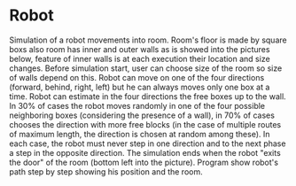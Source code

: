 # Robot
Simulation of a robot movements into room. Room's floor is made by square boxs also room has inner and outer walls as is showed into the pictures below, feature of inner walls is at each execution their location and size changes. Before simulation start, user can choose size of the room so size of walls depend on this. Robot can move on one of the four directions  
(forward, behind, right, left) but he can always moves only one box at a time. Robot can estimate in the four directions the free boxes up to the wall. In 30% of cases the robot moves randomly in one of the four possible neighboring boxes (considering the presence of a wall), in 70% of cases chooses the direction with more free blocks (in the case of multiple routes of maximum length, the direction is chosen at random among these). In each case, the robot must never step in one direction and to the next phase a step in the opposite direction. The simulation ends when the robot "exits the door" of the room (bottom left into the picture). Program show robot's path step by step showing his position and the room.
